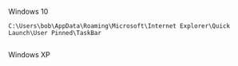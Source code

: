 


Windows 10
```
C:\Users\bob\AppData\Roaming\Microsoft\Internet Explorer\Quick Launch\User Pinned\TaskBar


```



Windows XP
```


```
